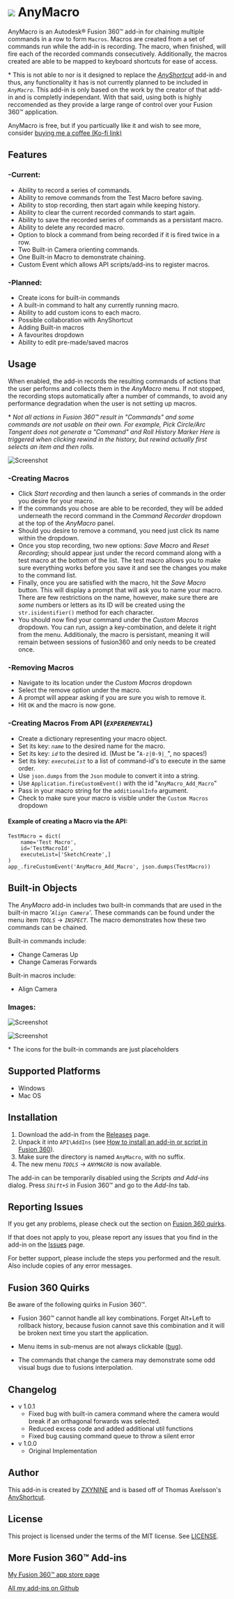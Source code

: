# ![](resources/AnyMacroIcon/AnyMacroIcon.png) AnyMacro

AnyMacro is an Autodesk® Fusion 360™ add-in for chaining multiple commands in a row to form `Macros`. Macros are created from a set of commands run while the add-in is recording. The macro, when finished, will fire each of the recorded commands consecutively. Additionally, the macros created are able to be mapped to keyboard shortcuts for ease of access.

\* This is not able to nor is it designed to replace the *[AnyShortcut](https://github.com/thomasa88/AnyShortcut)* add-in and thus, any functionality it has is not currently planned to be included in *`AnyMacro`*. This add-in is only based on the work by the creator of that add-in and is completly independant. With that said, using both is highly reccomended as they provide a large range of control over your Fusion 360™ application.

AnyMacro is free, but if you particually like it and wish to see more, consider [buying me a coffee (Ko-fi link)](ko-fi.com/zxynine)

## Features

### -Current:
* Ability to record a series of commands.
* Ability to remove commands from the Test Macro before saving.
* Ability to stop recording, then start again while keeping history.
* Ability to clear the current recorded commands to start again.
* Ability to save the recorded series of commands as a persistant macro.
* Ability to delete any recorded macro.
* Option to block a command from being recorded if it is fired twice in a row.
* Two Built-in Camera orienting commands.
* One Built-in Macro to demonstrate chaining.
* Custom Event which allows API scripts/add-ins to register macros.

### -Planned:
* Create icons for built-in commands
* A built-in command to halt any currently running macro.
* Ability to add custom icons to each macro.
* Possible collaboration with AnyShortcut
* Adding Built-in macros
* A favourites dropdown
* Ability to edit pre-made/saved macros




## Usage
When enabled, the add-in records the resulting commands of actions that the user performs and collects them in the *AnyMacro* menu. If not stopped, the recording stops automatically after a number of commands, to avoid any performance degradation when the user is not setting up macros.

\* *Not all actions in Fusion 360™ result in "Commands" and some commands are not usable on their own. For example, *Pick Circle/Arc Tangent* does not generate a "Command" and *Roll History Marker Here* is triggered when clicking rewind in the history, but rewind actually first selects an item and then rolls.*

![Screenshot](tracking_screenshot.png)

### -Creating Macros
* Click *Start recording* and then launch a series of commands in the order you desire for your macro.
* If the commands you chose are able to be recorded, they will be added underneath the record command in the *Command Recorder* dropdown at the top of the *AnyMacro* panel.
* Should you desire to remove a command, you need just click its name within the dropdown.
* Once you stop recording, two new options: *Save Macro* and *Reset Recording*; should appear just under the record command along with a test macro at the bottom of the list. The test macro allows you to make sure everything works before you save it and see the changes you make to the command list.
* Finally, once you are satisfied with the macro, hit the *Save Macro* button. This will display a prompt that will ask you to name your macro. There are few restrictions on the name, however, make sure there are *some* numbers or letters as its ID will be created using the `str.isidentifier()` method for each character.
* You should now find your command under the *Custom Macros* dropdown. You can run, assign a key-combination, and delete it right from the menu. Additionaly, the macro is persistant, meaning it will remain between sessions of fusion360 and only needs to be created once.

### -Removing Macros
* Navigate to its location under the *Custom Macros* dropdown
* Select the remove option under the macro. 
* A prompt will appear asking if you are sure you wish to remove it.
* Hit `OK` and the macro is now gone.

### -Creating Macros From API   (*`EXPEREMENTAL`*)
* Create a dictionary representing your macro object.
* Set its key: *`name`* to the desired name for the macro.
* Set its key: *`id`* to the desired id. (Must be "`A-z|0-9|_`", no spaces!)
* Set its key: *`executeList`* to a list of command-id's to execute in the same order.
* Use `json.dumps` from the `Json` module to convert it into a string.
* Use `Application.fireCustomEvent()` with the id "`AnyMacro_Add_Macro`"
* Pass in your macro string for the `additionalInfo` argument.
* Check to make sure your macro is visible under the `Custom Macros` dropdown

#### Example of creating a Macro via the API:
	TestMacro = dict(
		name='Test Macro', 
		id='TestMacroId',
		executeList=['SketchCreate',]
	)
	app_.fireCustomEvent('AnyMacro_Add_Macro', json.dumps(TestMacro))

## Built-in Objects
The *AnyMacro* add-in includes two built-in commands that are used in the built-in macro *'`Align Camera`'*. These commands can be found under the menu item *`TOOLS`* -> *`INSPECT`*. The macro demonstrates how these two commands can be chained.

Built-in commands include:
 * Change Cameras Up
 * Change Cameras Forwards

Built-in macros include:
 * Align Camera

### Images:

![Screenshot](builtin_macro_screenshot.png) 

![Screenshot](builtin_commands_screenshot.png)

\* The icons for the built-in commands are just placeholders

## Supported Platforms
  * Windows
  * Mac OS

## Installation
1. Download the add-in from the [Releases](https://github.com/zxynine/AnyMacro/releases) page.
2. Unpack it into `API\AddIns` (see [How to install an add-in or script in Fusion 360](https://knowledge.autodesk.com/support/fusion-360/troubleshooting/caas/sfdcarticles/sfdcarticles/How-to-install-an-ADD-IN-and-Script-in-Fusion-360.html)).
3. Make sure the directory is named `AnyMacro`, with no suffix.
4. The new menu *`TOOLS`* -> *`ANYMACRO`* is now available.

The add-in can be temporarily disabled using the *Scripts and Add-ins* dialog. Press *`Shift+S`* in Fusion 360™ and go to the *Add-Ins* tab.

## Reporting Issues
If you get any problems, please check out the section on [Fusion 360 quirks](##fusion-360-quirks).

If that does not apply to you, please report any issues that you find in the add-in on the [Issues](https://github.com/zxynine/AnyMacro/issues) page.

For better support, please include the steps you performed and the result. Also include copies of any error messages.

## Fusion 360 Quirks
Be aware of the following quirks in Fusion 360™.

* Fusion 360™ cannot handle all key combinations. Forget Alt+Left to rollback history, because fusion cannot save this combination and it will be broken next time you start the application.

* Menu items in sub-menus are not always clickable ([bug](https://forums.autodesk.com/t5/fusion-360-api-and-scripts/api-bug-cannot-click-menu-items-in-nested-dropdown/td-p/9669144)).

* The commands that change the camera may demonstrate some odd visual bugs due to fusions interpolation.

## Changelog
* v 1.0.1
  * Fixed bug with built-in camera command where the camera would break if an orthagonal forwards was selected. 
  * Reduced excess code and added additional util functions
  * Fixed bug causing command queue to throw a silent error
* v 1.0.0
  * Original Implementation 

## Author
This add-in is created by [ZXYNINE](https://github.com/Zxynine) and is based off of Thomas Axelsson's [AnyShortcut](https://github.com/thomasa88/AnyShortcut).

## License
This project is licensed under the terms of the MIT license. See [LICENSE](LICENSE).

## More Fusion 360™ Add-ins
[My Fusion 360™ app store page](https://apps.autodesk.com/en/Publisher/PublisherHomepage?ID=EFHWLR46R29G)

[All my add-ins on Github](https://github.com/Zxynine?tab=repositories)
